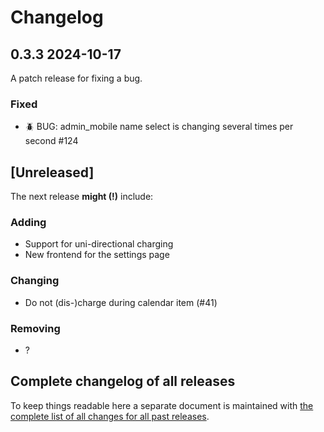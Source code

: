 # Changelog

## 0.3.3 2024-10-17

A patch release for fixing a bug.

### Fixed

-  🪲 BUG: admin_mobile name select is changing several times per second #124 



## [Unreleased]

The next release **might (!)** include:

### Adding

- Support for uni-directional charging
- New frontend for the settings page

### Changing

-  Do not (dis-)charge during calendar item (#41)

### Removing

- ?


## Complete changelog of all releases

To keep things readable here a separate document is maintained 
with [the complete list of all changes for all past releases](changelog_of_all_releases.md).

&nbsp;

